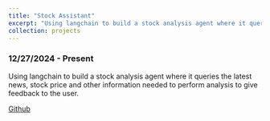 ```yaml
---
title: "Stock Assistant"
excerpt: "Using langchain to build a stock analysis agent where it queries the latest news, stock price and other information needed to perform analysis to give feedback to the user. <br/><img src='/images/stock_assistant.png'>"
collection: projects
---
```



### 12/27/2024 - Present 

Using langchain to build a stock analysis agent where it queries the latest news, stock price and other information needed to perform analysis to give feedback to the user. 


[Github](https://github.com/W1nson/stock_assistant)
